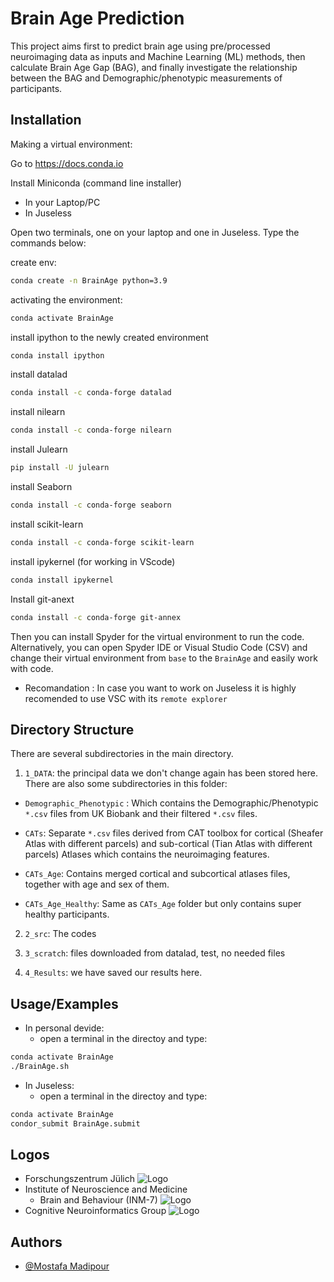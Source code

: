 
# Brain Age Prediction

This project aims first to predict brain age using pre/processed neuroimaging data as inputs and Machine Learning (ML) methods, then calculate Brain Age Gap (BAG), and finally investigate the relationship between the BAG and Demographic/phenotypic measurements of participants.
## Installation

Making a virtual environment:

Go to https://docs.conda.io

Install Miniconda (command line installer)

* In your Laptop/PC
* In Juseless

Open two terminals, one on your laptop and one in Juseless. Type the commands below:

create env:
```bash
conda create -n BrainAge python=3.9
```
activating the environment:
```bash
conda activate BrainAge
```
install ipython to the newly created environment
```bash
conda install ipython
```
install datalad
```bash
conda install -c conda-forge datalad
```
install nilearn
```bash
conda install -c conda-forge nilearn
```
install Julearn 
```bash
pip install -U julearn
```
install Seaborn
```bash
conda install -c conda-forge seaborn
```
install scikit-learn
```bash
conda install -c conda-forge scikit-learn
```
install ipykernel (for working in VScode)
```bash
conda install ipykernel
```
Install git-anext
```bash
conda install -c conda-forge git-annex
```
Then you can install Spyder for the virtual environment to run the code.
Alternatively, you can open Spyder IDE or Visual Studio Code (CSV) and change their virtual environment from `base` to the `BrainAge` and easily work with code.

* Recomandation :
In case you want to work on Juseless it is highly recomended to use VSC with its `remote explorer`
## Directory Structure
There are several subdirectories in the main directory.

1.   `1_DATA`: the principal data we don't change again has been stored here. There are also some subdirectories in this folder:

* `Demographic_Phenotypic` : Which contains the Demographic/Phenotypic `*.csv` files from UK Biobank and their filtered `*.csv` files.

* `CATs`: Separate `*.csv` files derived from CAT toolbox for cortical (Sheafer Atlas with different parcels) and sub-cortical (Tian Atlas with different parcels) Atlases which contains the neuroimaging features. 

* `CATs_Age`: Contains merged cortical and subcortical atlases files, together with age and sex of them.

* `CATs_Age_Healthy`: Same as `CATs_Age` folder but only contains super healthy participants.

2. `2_src`: The codes

3. `3_scratch`: files downloaded from datalad, test, no needed files

4. `4_Results`: we have saved our results here.


## Usage/Examples
* In personal devide:
    * open a terminal in the directoy and type:
```bash
conda activate BrainAge
./BrainAge.sh
```
* In Juseless:
    * open a terminal in the directoy and type:
```bash
conda activate BrainAge
condor_submit BrainAge.submit
```

## Logos
* Forschungszentrum Jülich
![Logo](https://www.fz-juelich.de/SharedDocs/Bilder/INM/INM-1/EN/FZj_Logo.jpg;jsessionid=055504225E9296ADA3087AA0705C2529?__blob=poster)
* Institute of Neuroscience and Medicine
    * Brain and Behaviour (INM-7)
![Logo](https://www.fz-juelich.de/SharedDocs/Bilder/INM/INM-7/EN/Verschiedenes/Startbild.png?__blob=normal)
* Cognitive Neuroinformatics Group
![Logo](https://www.fz-juelich.de/SharedDocs/Bilder/INM/INM-7/EN/Cognitive%20Neuroinformatics.png?__blob=wide)



## Authors

- [@Mostafa Madipour](https://github.com/MostafaMahdipour)

